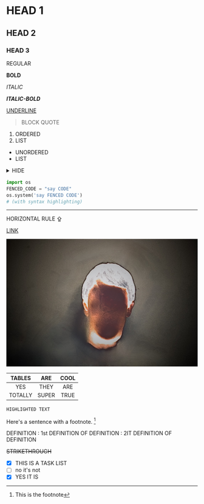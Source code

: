 # HEAD 1
## HEAD 2
### HEAD 3

REGULAR

**BOLD**

*ITALIC*

_**ITALIC-BOLD**_

<u>UNDERLINE</u>

> BLOCK QUOTE

1. ORDERED
2. LIST

- UNORDERED
- LIST

<details><summary>HIDE</summary>
SECRET
</details>

```python
import os
FENCED_CODE = "say CODE"
os.system('say FENCED CODE')
# (with syntax highlighting)
```

---
HORIZONTAL RULE ⇪

[LINK](https://www.youtube.com/watch?v=dQw4w9WgXcQ)

![IMAGE](SpoopyMax.jpg)

| TABLES  |  ARE  | COOL  |
| :-----: | :---: | :---: |
|   YES   | THEY  |  ARE  |
| TOTALLY | SUPER | TRUE  |

```HIGHLIGHTED TEXT```

Here's a sentence with a footnote. [^1]

DEFINITION
: 1st DEFINITION OF DEFINITION
: 2IT DEFINITION OF DEFINITION

~~STRIKETHROUGH~~

- [x] THIS IS A TASK LIST
- [ ] no it's not
- [x] YES IT IS

[^1]: This is the footnote
